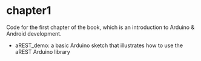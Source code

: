 chapter1
==========================

Code for the first chapter of the book, which is an introduction to Arduino & Android development.

- aREST_demo: a basic Arduino sketch that illustrates how to use the aREST Arduino library
